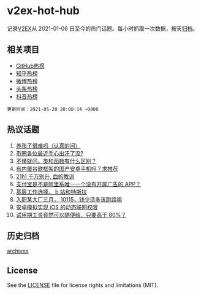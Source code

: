 # v2ex-hot-hub

 记录[V2EX](https://www.v2ex.com/)从 2021-01-06 日至今的热门话题。每小时抓取一次数据，按天[归档](archives)。
 
 ## 相关项目

- [GitHub热榜](https://github.com/snaildev/github-hot-hub)
- [知乎热榜](https://github.com/snaildev/zhihu-hot-hub)
- [微博热榜](https://github.com/snaildev/weibo-hot-hub)
- [头条热榜](https://github.com/snaildev/toutiao-hot-hub)
- [抖音热榜](https://github.com/snaildev/douyin-hot-hub)


 `更新时间：2021-05-20 20:08:14 +0800`

## 热议话题

1. [养孩子很难吗（认真的问）](https://www.v2ex.com/t/778012)
1. [币圈各位最近手心出汗了没?](https://www.v2ex.com/t/778035)
1. [不懂就问。类和函数有什么区别？](https://www.v2ex.com/t/778049)
1. [有内置谷歌框架的国产安卓手机吗？求推荐](https://www.v2ex.com/t/777997)
1. [21h1 千万别升, 血的教训](https://www.v2ex.com/t/778047)
1. [支付宝是不是阿里系唯一一个没有开屏广告的 APP？](https://www.v2ex.com/t/778082)
1. [基层工作选择， b 站和特斯拉](https://www.v2ex.com/t/778120)
1. [入职某大厂三月， 10115，钱少活多该跑路嘛](https://www.v2ex.com/t/778019)
1. [安卓模拟实现 iOS 的动态联网权限](https://www.v2ex.com/t/778021)
1. [试用期工资竟然可以随便给，只要高于 80%？](https://www.v2ex.com/t/778062)

## 历史归档

[archives](archives)

## License

See the [LICENSE](LICENSE) file for license rights and limitations (MIT).
